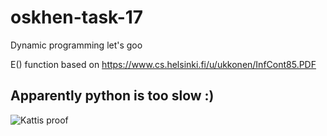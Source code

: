 # oskhen-task-17
Dynamic programming let's goo


E() function based on https://www.cs.helsinki.fi/u/ukkonen/InfCont85.PDF


## Apparently python is too slow :)

![Kattis proof](https://i.imgur.com/azpML48.png)